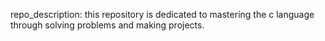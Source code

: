repo_description: this repository is dedicated to mastering the c language through solving problems and making projects. 
